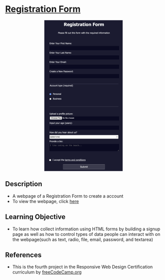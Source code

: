 # [Registration Form](https://vincentz-42.github.io/freecodecamp/RegistrationForm/)

<img src="registrationform.png" alt="Registration Form" width="50%" style="display: block; margin: auto">

## Description
* A webpage of a Registration Form to create a account 
* To view the webpage, click [here](https://vincentz-42.github.io/freecodecamp/RegistrationForm/)


## Learning Objective
* To learn how collect information using HTML forms by building a signup page as well as how to control types of data people can interact with on the webpage(such as text, radio, file, email, password, and textarea)

## References
* This is the fourth project in the Responsive Web Design Certification curriculum by [freeCodeCamp.org](freeCodeCamp.org)